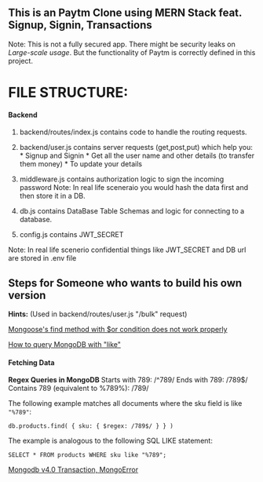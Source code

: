 ## This is an Paytm Clone using MERN Stack feat. Signup, Signin, Transactions

Note: This is not a fully secured app. There might be security leaks on *Large-scale usage*. But the functionality of Paytm is correctly defined in this project.

<h1>FILE STRUCTURE:</h1>
<h4> Backend </h4>

1. backend/routes/index.js contains code to handle the routing requests.

2. backend/user.js contains server requests (get,post,put) which help you:
                    * Signup and Signin
                    * Get all the user name and other details (to transfer them money)
                    * To update your details

3. middleware.js contains authorization logic to sign the incoming password 
    Note: In real life sceneraio you would hash the data first and then store it in a DB.

4. db.js contains DataBase Table Schemas and logic for connecting to a database.

5. config.js contains JWT_SECRET

Note: In real life scenerio confidential things like JWT_SECRET and DB url are stored in .env file










## Steps for Someone who wants to build his own version 


**Hints:**
(Used in backend/routes/user.js "/bulk" request)

[Mongoose's find method with $or condition does not work properly](https://stackoverflow.com/questions/7382207/mongooses-find-method-with-or-condition-does-not-work-properly) 
    
[How to query MongoDB with "like"](https://stackoverflow.com/questions/3305561/how-to-query-mongodb-with-like)

<h4>Fetching Data</h4>

**Regex Queries in MongoDB**
Starts with 789: /^789/
Ends with 789: /789$/
Contains 789 (equivalent to %789%): /789/


The following example matches all documents where the sku field is like `"%789"`:

`db.products.find( { sku: { $regex: /789$/ } } )`

The example is analogous to the following SQL LIKE statement:

`SELECT * FROM products WHERE sku like "%789";`



[Mongodb v4.0 Transaction, MongoError](https://stackoverflow.com/questions/51461952/mongodb-v4-O-transaction-mongoerror-transaction-numbers-are-only-allowed-on-a)
